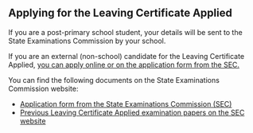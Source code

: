 ##  Applying for the Leaving Certificate Applied

If you are a post-primary school student, your details will be sent to the
State Examinations Commission by your school.

If you are an external (non-school) candidate for the Leaving Certificate
Applied, [ you can apply online or on the application form from the SEC.
](https://www.examinations.ie/index.php?l=en&mc=ca&sc=ca)

You can find the following documents on the State Examinations Commission
website:

  * [ Application form from the State Examinations Commission (SEC) ](https://www.examinations.ie/index.php?l=en&mc=ca&sc=ca)
  * [ Previous Leaving Certificate Applied examination papers on the SEC website ](http://www.examinations.ie/index.php?l=en&mc=en&sc=ep&ty=e)
